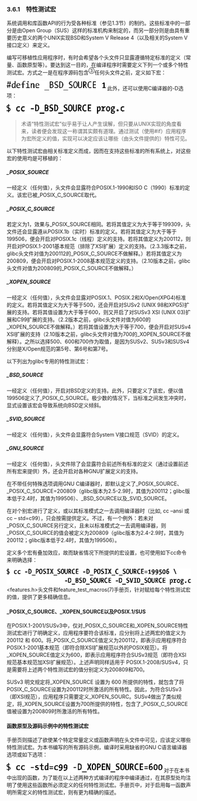 ### 3.6.1　特性测试宏

系统调用和库函数API的行为受各种标准（参见1.3节）的制约。这些标准中的一部分是由Open Group（SUS）这样的标准机构来制定的，而另一部分则是由具有重要历史意义的两个UNIX实现BSD和System V Release 4（以及相关的System V接口定义）来定义。

编写可移植性应用程序时，有时会希望各个头文件只显露遵循特定标准的定义（常量、函数原型等）。要达到这一目的，在编译程序时需要定义下列一个或多个特性测试宏。方式之一是在程序源码包含<sup class="my_markdown">③</sup>任何头文件之前，定义如下宏：



![32.png](../images/32.png)
此外，还可以使用C编译器的-D选项：



![33.png](../images/33.png)
> 术语“特性测试宏”似乎易于让人产生误解，但只要从UNIX实现的角度看来，读者便会发现这一称谓其实颇有道理。通过测试（使用#if）应用程序为宏所定义的值，实现可以决定应该让哪些（由头文件提供的）特性可见。

以下特性测试宏由相关标准定义而成，因而在支持这些标准的所有系统上，对这些宏的使用均是可移植的：

##### _POSIX_SOURCE

一经定义（任何值），头文件会显露符合POSIX.1-1990和ISO C（1990）标准的定义。该宏已被_POSIX_C_SOURCE取代。

##### _POSIX_C_SOURCE

若定义为1，效果与_POSIX_SOURCE相同。若将其值定义为大于等于199309，头文件还会显露遵从POSIX.1b（实时）标准的定义。若将其值定义为大于等于199506，便会开启对POSIX.1c（线程）定义的支持。若将其值定义为200112，则开启对POSIX.1-2001基本规范（排除了XSI扩展）定义的支持。（2.3.3版本之前，glibc头文件对值为200112的_POSIX_C_SOURCE不做解释。）若将其值定义为200809，便会开启对POSIX.1-2008基本规范定义的支持。（2.10版本之前，glibc头文件对值为200809的_POSIX_C_SOURCE不做解释。）

##### _XOPEN_SOURCE

一经定义（任何值），头文件会显露对POSIX.1、POSIX.2和X/Open(XPG4)标准的定义。若将其值定义为大于等于500，还会开启对SUSv2 (UNIX 98和XPG5)扩展的支持。若将其值设置为大于等于600，则又开启了对SUSv3 XSI (UNIX 03)扩展和C99扩展的支持。（2.2版本之前，glibc头文件对值为600的_XOPEN_SOURCE不做解释。）若将其值设置为大于等于700，便会开启对SUSv4 XSI扩展的支持（2.10版本之前，glibc头文件对值为700的_XOPEN_SOURCE不做解释）。之所以选择500、600和700作为取值，是因为SUSv2、SUSv3和SUSv4分别是X/Open规范的第5号、第6号和第7号。

以下列出为glibc专用的特性测试宏：

##### _BSD_SOURCE

一经定义（任何值），开启对BSD定义的支持。此外，只要定义了该宏，便以值199506定义了_POSIX_C_SOURCE。极少数的情况下，当标准之间发生冲突时，显式设置该宏会导致系统向BSD定义倾斜。

##### _SVID_SOURCE

一经定义（任何值），头文件会显露符合System V接口规范（SVID）的定义。

##### _GNU_SOURCE

一经定义（任何值），头文件除了会显露符合前述所有标准的定义（通过设置前述所有宏来提供）外，还会开启对各种GNU扩展定义的支持。

在不带任何特殊选项调用GNU C编译器时，即默认定义了_POSIX_SOURCE、_POSIX_C_SOURCE=200809（glibc版本为2.5-2.9时，其值为200112；glibc版本低于2.4时，其值为199506）、_BSD_SOURCE以及_SVID_SOURCE。

在对个别宏进行了定义，或以其标准模式之一去调用编译器时（比如, cc –ansi 或 cc – std=c99），只会按需提供定义。不过，有一个例外：若未对_POSIX_C_SOURCE另行定义，且未以标准模式之一去调用编译器，则_POSIX_C_SOURCE的值会被定义为200809（glibc版本为2.4-2.9时，其值为200112；glibc版本低于2.4时，其值为199506）。

定义多个宏有叠加效应，故而缺省情况下所提供的宏设置，也可使用如下cc命令来明确选择：



![34.png](../images/34.png)
<features.h>头文件和feature_test_macros(7)手册页，针对赋给每个特性测试宏的值，提供了更多精确信息。

#### _POSIX_C_SOURCE、_XOPEN_SOURCE以及POSIX.1/SUS

在POSIX.1-2001/SUSv3中，仅对_POSIX_C_SOURCE和_XOPEN_SOURCE特性测试宏进行了明确定义，应用程序要符合该标准，应分别将上述两宏的值定义为 200112 和 600。将_POSIX_C_SOURCE值定义为200112，即表示应用程序符合POSIX.1-2001基本规范（即符合除XSI扩展规范以外的POSIX规范）。将_XOPEN_SOURCE值定义为600，即表示应用程序符合SUSv3规范（即符合XSI规范基本规范加XSI扩展规范）。上述声明同样适用于 POSIX.1-2008/SUSv4，只是需要将上述两个特性测试宏的值分别定义为200809和700。

SUSv3 明文规定将_XOPEN_SOURCE 设置为 600 所提供的特性，就包含了将POSIX_C_SOURCE设置为200112时所激活的所有特性。因此，为符合SUSv3（即XSI规范），应用程序只需要定义_XOPEN_SOURC。SUSv4做出了类似规定，将_XOPEN_SOURCE设置为700所提供的特性，包含了_POSIX_C_SOURCE值被设置为200809时所激活的所有特性。

#### 函数原型及源码示例中的特性测试宏

手册页则描述了欲使某个特定常量定义或函数声明在头文件中可见，应该定义哪些特性测试宏。为本书编写的所有源码示例，编译时采用缺省的GNU C语言编译器选项或如下选项：



![35.png](../images/35.png)
对于在本书中出现的函数，为了能在以上述两种方式编译的程序中编译通过，在其原型处均注明了使用这些函数所必须定义的任何特性测试宏。手册页中，对于启用每一函数声明所需定义的特性测试宏，则有更为精确的描述。

